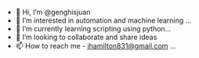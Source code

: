 - 👋 Hi, I’m @genghisjuan
- 👀 I’m interested in automation and machine learning ...
- 🌱 I’m currently learning scripting using python...
- 💞️ I’m looking to collaborate and share ideas
- 📫 How to reach me - jhamilton831@gmail.com ...

<!---
genghisjuan/genghisjuan is a ✨ special ✨ repository because its `README.md` (this file) appears on your GitHub profile.
You can click the Preview link to take a look at your changes.
--->
